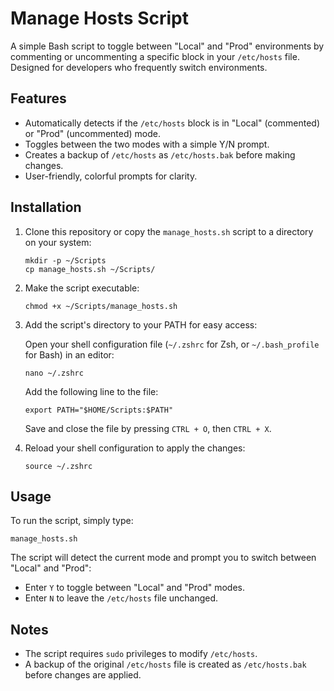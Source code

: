 # Manage Hosts Script

A simple Bash script to toggle between "Local" and "Prod" environments by commenting or uncommenting a specific block in your `/etc/hosts` file. Designed for developers who frequently switch environments.

## Features

- Automatically detects if the `/etc/hosts` block is in "Local" (commented) or "Prod" (uncommented) mode.
- Toggles between the two modes with a simple Y/N prompt.
- Creates a backup of `/etc/hosts` as `/etc/hosts.bak` before making changes.
- User-friendly, colorful prompts for clarity.

## Installation

1. Clone this repository or copy the `manage_hosts.sh` script to a directory on your system:

   ```
   mkdir -p ~/Scripts
   cp manage_hosts.sh ~/Scripts/
   ```

2. Make the script executable:

   ```
   chmod +x ~/Scripts/manage_hosts.sh
   ```

3. Add the script's directory to your PATH for easy access:

   Open your shell configuration file (`~/.zshrc` for Zsh, or `~/.bash_profile` for Bash) in an editor:

   ```
   nano ~/.zshrc
   ```

   Add the following line to the file:

   ```
   export PATH="$HOME/Scripts:$PATH"
   ```

   Save and close the file by pressing `CTRL + O`, then `CTRL + X`.

4. Reload your shell configuration to apply the changes:

   ```
   source ~/.zshrc
   ```

## Usage

To run the script, simply type:

```
manage_hosts.sh
```

The script will detect the current mode and prompt you to switch between "Local" and "Prod":

- Enter `Y` to toggle between "Local" and "Prod" modes.
- Enter `N` to leave the `/etc/hosts` file unchanged.

## Notes

- The script requires `sudo` privileges to modify `/etc/hosts`.
- A backup of the original `/etc/hosts` file is created as `/etc/hosts.bak` before changes are applied.
